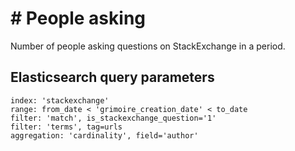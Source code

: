 # \# People asking

Number of people asking questions on StackExchange in a period.

## Elasticsearch query parameters
```
index: 'stackexchange'
range: from_date < 'grimoire_creation_date' < to_date
filter: 'match', is_stackexchange_question='1'
filter: 'terms', tag=urls
aggregation: 'cardinality', field='author'
```
